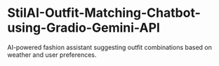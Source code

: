 # StilAI-Outfit-Matching-Chatbot-using-Gradio-Gemini-API
AI-powered fashion assistant suggesting outfit combinations based on weather and user preferences.
